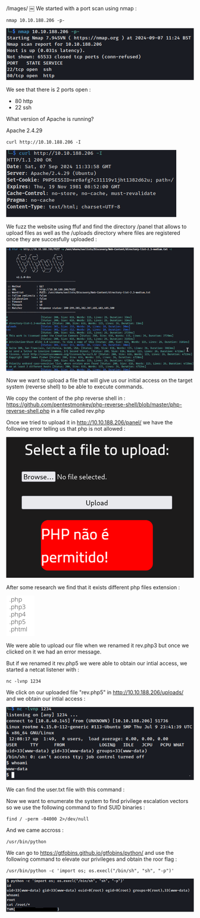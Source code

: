 /Images/
￼
We started with a port scan using nmap :
```
nmap 10.10.188.206 -p-
```
![Image Alt](https://github.com/kcoainnapo/Tryhackme/blob/main/RootMe/Images/nmap.png?raw=true)

We see that there is 2 ports open : 
- 80 http
- 22 ssh

What version of Apache is running?

Apache 2.4.29
```
curl http://10.10.188.206 -I
```
![Image Alt](https://github.com/kcoainnapo/Tryhackme/blob/main/RootMe/Images/apache-version.png?raw=true)

We fuzz the website using ffuf and find the directory /panel that allows to upload files as well as the /uploads directory where files are registered once they are succesfully uploaded :

![Image Alt](https://github.com/kcoainnapo/Tryhackme/blob/main/RootMe/Images/fuzz.png?raw=true)

Now we want to upload a file that will give us our initial access on the target system (reverse shell) to be able to execute commands.

We copy the content of the php reverse shell in : https://github.com/pentestmonkey/php-reverse-shell/blob/master/php-reverse-shell.php in a file called rev.php

Once we tried to upload it in http://10.10.188.206/panel/ we have the following error telling us that php is not allowed : 

![Image Alt](https://github.com/kcoainnapo/Tryhackme/blob/main/RootMe/Images/php-error.png?raw=true)

After some research we find that it exists different php files extension : 

![Image Alt](https://github.com/kcoainnapo/Tryhackme/blob/main/RootMe/Images/php-extension.png?raw=true)

We were able to upload our file when we renamed it rev.php3 but once we clicked on it we had an error message.

But if we renamed it rev.php5 we were able to obtain our intial access, we started a netcat listener with :

```
nc -lvnp 1234
```

We click on our uploaded file "rev.php5" in http://10.10.188.206/uploads/ and we obtain our intial access :

![Image Alt](https://github.com/kcoainnapo/Tryhackme/blob/main/RootMe/Images/initial-access.png?raw=true)

We can find the user.txt file with this command : 


Now we want to enumerate the system to find privilege escalation vectors so we use the following command to find SUID binaries : 
```
find / -perm -04000 2>/dev/null
```
And we came accross : 
```
/usr/bin/python
```
We can go to https://gtfobins.github.io/gtfobins/python/ and use the following command to elevate our privileges and obtain the roor flag : 
```
/usr/bin/python -c 'import os; os.execl("/bin/sh", "sh", "-p")'
```
![Image Alt](https://github.com/kcoainnapo/Tryhackme/blob/main/RootMe/Images/root-flag.png?raw=true)


